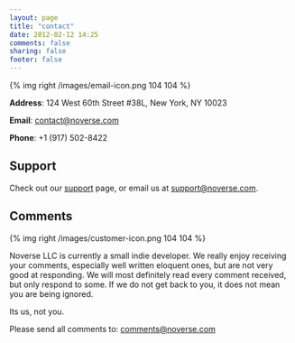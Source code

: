 ```yaml
---
layout: page
title: "contact"
date: 2012-02-12 14:25
comments: false
sharing: false
footer: false
---
```


{% img right /images/email-icon.png 104 104 %}

**Address**: 124 West 60th Street #38L, New York, NY 10023

**Email**: [contact@noverse.com](mailto:contact@noverse.com)

**Phone**: +1 (917) 502-8422

## Support

Check out our <a href="{{ root_url }}/support">support</a> page, or email us at [support@noverse.com](mailto:support@noverse.com).

## Comments

{% img right /images/customer-icon.png 104 104 %}

Noverse LLC is currently a small indie developer. We really enjoy receiving your comments, especially well written eloquent ones, but are not very good at responding. We will most definitely read every comment received, but only respond to some. If we do not get back to you, it does not mean you are being ignored.

Its us, not you.

Please send all comments to: [comments@noverse.com](mailto:comments@noverse.com)

